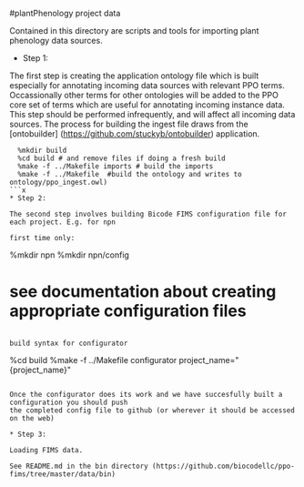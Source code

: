 #plantPhenology project data

Contained in this directory are scripts and tools for importing plant phenology data sources.

* Step 1:

The first step is creating the application ontology file which is built especially 
for annotating incoming data sources with relevant PPO terms.   Occassionally other terms for other 
ontologies will be added to the PPO core set of terms which are useful for annotating incoming instance data.
This step should be performed infrequently, and will affect all incoming data sources.  The process for building the 
ingest file  draws from the [ontobuilder] (https://github.com/stuckyb/ontobuilder) application.

```
  %mkdir build
  %cd build # and remove files if doing a fresh build
  %make -f ../Makefile imports # build the imports
  %make -f ../Makefile  #build the ontology and writes to ontology/ppo_ingest.owl)
```x		
* Step 2: 

The second step involves building Bicode FIMS configuration file for each project. E.g. for npn

first time only:
```
  %mkdir npn
  %mkdir npn/config
  # see documentation about creating appropriate configuration files
```

build syntax for configurator
```
  %cd build
  %make -f ../Makefile configurator project_name="{project_name}"
```

Once the configurator does its work and we have succesfully built a configuration you should push 
the completed config file to github (or wherever it should be accessed on the web)
 
* Step 3: 

Loading FIMS data.  

See README.md in the bin directory (https://github.com/biocodellc/ppo-fims/tree/master/data/bin)

